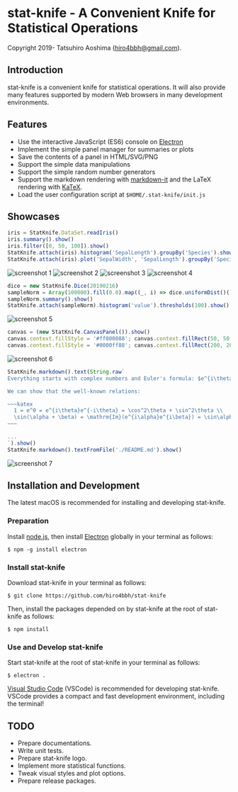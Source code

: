 # stat-knife - A Convenient Knife for Statistical Operations

Copyright 2019- Tatsuhiro Aoshima (hiro4bbh@gmail.com).

## Introduction

stat-knife is a convenient knife for statistical operations.
It will also provide many features supported by modern Web browsers in many development environments.

## Features

- Use the interactive JavaScript (ES6) console on [Electron](https://electronjs.org/)
- Implement the simple panel manager for summaries or plots
- Save the contents of a panel in HTML/SVG/PNG
- Support the simple data manipulations
- Support the simple random number generators
- Support the markdown rendering with [markdown-it](https://markdown-it.github.io/) and the LaTeX rendering with [KaTeX](https://katex.org/).
- Load the user configuration script at `$HOME/.stat-knife/init.js`

## Showcases

```js
iris = StatKnife.DataSet.readIris()
iris.summary().show()
iris.filter([0, 50, 100]).show()
StatKnife.attach(iris).histogram('SepalLength').groupBy('Species').show()
StatKnife.attach(iris).plot('SepalWidth', 'SepalLength').groupBy('Species').show()
```

![screenshot 1](doc/res/screenshot1.png "screenshot 1")
![screenshot 2](doc/res/screenshot2.png "screenshot 2")
![screenshot 3](doc/res/screenshot3.png "screenshot 3")
![screenshot 4](doc/res/screenshot4.png "screenshot 4")

```js
dice = new StatKnife.Dice(20190216)
sampleNorm = Array(100000).fill(0.0).map((_, i) => dice.uniformDist()())
sampleNorm.summary().show()
StatKnife.attach(sampleNorm).histogram('value').thresholds(100).show()
```

![screenshot 5](doc/res/screenshot5.png "screenshot 5")

```js
canvas = (new StatKnife.CanvasPanel()).show()
canvas.context.fillStyle = '#ff000088'; canvas.context.fillRect(50, 50, 250, 250)
canvas.context.fillStyle = '#0000ff88'; canvas.context.fillRect(200, 200, 250, 250)
```

![screenshot 6](doc/res/screenshot6.png "screenshot 6")

```js
StatKnife.markdown().text(String.raw`
Everything starts with complex numbers and Euler's formula: $e^{i\theta} = \cos\theta + i\sin\theta$.

We can show that the well-known relations:

~~~katex
  1 = e^0 = e^{i\theta}e^{-i\theta} = \cos^2\theta + \sin^2\theta \\
  \sin(\alpha + \beta) = \mathrm{Im}(e^{i\alpha}e^{i\beta}) = \sin\alpha\cos\beta + \cos\alpha\sin\alpha
~~~

...
`).show()
StatKnife.markdown().textFromFile('./README.md').show()
```

![screenshot 7](doc/res/screenshot7.png "screenshot 7")

## Installation and Development

The latest macOS is recommended for installing and developing stat-knife.

### Preparation

Install [node.js](https://nodejs.org/), then install [Electron](https://electronjs.org/) globally in your terminal as follows:

```
$ npm -g install electron
```

### Install stat-knife

Download stat-knife in your terminal as follows:

```
$ git clone https://github.com/hiro4bbh/stat-knife
```

Then, install the packages depended on by stat-knife at the root of stat-knife as follows:

```
$ npm install
```

### Use and Develop stat-knife

Start stat-knife at the root of stat-knife in your terminal as follows:

```
$ electron .
```

[Visual Studio Code](https://code.visualstudio.com/) (VSCode) is recommended for developing stat-knife.
VSCode provides a compact and fast development environment, including the terminal!

## TODO

- Prepare documentations.
- Write unit tests.
- Prepare stat-knife logo.
- Implement more statistical functions.
- Tweak visual styles and plot options.
- Prepare release packages.